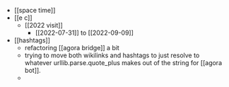 - [[space time]]
- [[e c]]
	- [[2022 visit]]
		- [[2022-07-31]] to [[2022-09-09]]
- [[hashtags]]
	- refactoring [[agora bridge]] a bit
	- trying to move both wikilinks and hashtags to just resolve to whatever urllib.parse.quote_plus makes out of the string for [[agora bot]].
	-